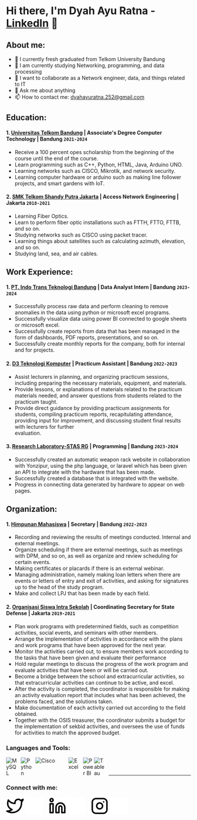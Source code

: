 # Hi there, I'm Dyah Ayu Ratna - [LinkedIn](www.linkedin.com/in/dyah-ayu-ratna-ningsih-8797a3250AQ) 👋
## About me:
- 🔭 I currently fresh graduated from Telkom University Bandung
- 🌱 I am currently studying Networking, programming, and data processing
- 👯 I want to collaborate as a Network engineer, data, and things related to IT
- 💬 Ask me about anything
- 📫 How to contact me: dyahayuratna.252@gmail.com

## Education:

#### 1. [Universitas Telkom Bandung](https://telkomuniversity.ac.id/) | Associate's Degree Computer Technology | Bandung `2021-2024`
   - Receive a 100 percent opes scholarship from the beginning of the course until the end of the course.
   - Learn programming such as C++, Python, HTML, Java, Arduino UNO.
   - Learning networks such as CISCO, Mikrotik, and network security.
   - Learning computer hardware or arduino such as making line follower projects, and smart gardens with IoT.
     
 #### 2. [SMK Telkom Shandy Putra Jakarta](https://smktelkom-jkt.sch.id/) | Access Network Engineering | Jakarta `2018-2021`
   - Learning Fiber Optics.
   - Learn to perform fiber optic installations such as FTTH, FTTO, FTTB, and so on.
   - Studying networks such as CISCO using packet tracer.
   - Learning things about satellites such as calculating azimuth, elevation, and so on.
   - Studying land, sea, and air cables.

## Work Experience:
#### 1. [PT. Indo Trans Teknologi Bandung](https://www.transtrack.co/id) | Data Analyst Intern | Bandung `2023-2024`
   - Successfully process raw data and perform cleaning to remove anomalies in the data using python or microsoft excel programs.
   - Successfully visualize data using power BI connected to google sheets or microsoft excel.
   - Successfully create reports from data that has been managed in the form of dashboards, PDF reports, presentations, and so on.
   - Successfully create monthly reports for the company, both for internal and for projects.

#### 2. [D3 Teknologi Komputer](https://www.transtrack.co/id) | Practicum Assistant | Bandung `2022-2023`
   - Assist lecturers in planning, and organizing practicum sessions, including preparing the necessary materials, equipment, and materials.
   - Provide lessons, or explanations of materials related to the practicum materials needed, and answer questions from students related to the practicum taught.
   - Provide direct guidance by providing practicum assignments for students, compiling practicum reports, recapitulating attendance, providing input for improvement, and discussing student final results with lecturers for further       
     evaluation.

#### 3. [Research Laboratory-STAS RG](https://www.instagram.com/stas.rg/) | Programming | Bandung `2023-2024`
   - Successfully created an automatic weapon rack website in collaboration with Yonzipur, using the php language, or laravel which has been given an API to integrate with the hardware that has been made.
   - Successfully created a database that is integrated with the website.
   - Progress in connecting data generated by hardware to appear on web pages.

## Organization:
#### 1. [Himpunan Mahasiswa](https://www.instagram.com/himatek_official/) | Secretary | Bandung `2022-2023`
   - Recording and reviewing the results of meetings conducted. Internal and external meetings.
   - Organize scheduling if there are external meetings, such as meetings with DPM, and so on, as well as organize and review scheduling for certain events.
   - Making certificates or placards if there is an external webinar.
   - Managing administration, namely making loan letters when there are events or letters of entry and exit of activities, and asking for signatures up to the head of the study program.
   - Make and collect LPJ that has been made by each field. 

#### 2. [Organisasi Siswa Intra Sekolah](https://www.instagram.com/osissmktelkom.jkt/) | Coordinating Secretary for State Defense | Jakarta `2019-2021`
   - Plan work programs with predetermined fields, such as competition activities, social events, and seminars with other members.
   - Arrange the implementation of activities in accordance with the plans and work programs that have been approved for the next year.
   - Monitor the activities carried out, to ensure members work according to the tasks that have been given and evaluate their performance
   - Hold regular meetings to discuss the progress of the work program and evaluate activities that have been or will be carried out.
   - Become a bridge between the school and extracurricular activities, so that extracurricular activities can continue to be active, and excel.
   - After the activity is completed, the coordinator is responsible for making an activity evaluation report that includes what has been achieved, the problems faced, and the solutions taken.
   - Make documentation of each activity carried out according to the field obtained.
   - Together with the OSIS treasurer, the coordinator submits a budget for the implementation of sekbid activities, and oversees the use of funds for activities to match the approved budget.


### Languages and Tools:

<img align="left" alt="MySQL" width="30px" src="https://cdn.jsdelivr.net/gh/devicons/devicon/icons/mysql/mysql-original.svg" style="padding-right:10px;" />
<img align="left" alt="Python" width="30px" src="https://upload.wikimedia.org/wikipedia/commons/thumb/c/c3/Python-logo-notext.svg/110px-Python-logo-notext.svg.png?20100317150552" style="padding-right:10px;" />
<img align="left" alt="Cisco" width="80px" src="https://www.netacad.com/sfa-assets/images/svg/netacad_logo_black.svg" style="padding-right:10px;" />
<img align="left" alt="Excel" width="30px" src="https://is2-ssl.mzstatic.com/image/thumb/Purple126/v4/a8/fd/5a/a8fd5a84-c6f1-355f-3b9f-6e86598efaa3/XCEL.png/1200x630bb.png" style="padding-right:10px;" />
<img align="left" alt="Power BI" width="30px" src="https://powerbi.microsoft.com/pictures/application-logos/svg/powerbi.svg" style="padding-right:0px;" />
<img align="left" alt="Tableau" width="30px" src="https://a.fsdn.com/allura/p/dev-cpp/icon?1652311597" style="padding-right:10px;" />

<br />
<br />

---
### Connect with me:

[![website](./img/twitter-light.svg)](https://x.com/_dyahayuratna#gh-light-mode-only)
[![website](./img/twitter-dark.svg)](https://x.com/_dyahayuratna#gh-dark-mode-only)
&nbsp;&nbsp;
[![website](./img/linkedin-light.svg)](www.linkedin.com/in/dyah-ayu-ratna-ningsih-8797a3250#gh-light-mode-only)
[![website](./img/linkedin-dark.svg)](www.linkedin.com/in/dyah-ayu-ratna-ningsih-8797a3250#gh-dark-mode-only)
&nbsp;&nbsp;
[![website](./img/instagram-light.svg)](https://www.instagram.com/_dyahayurn/#gh-light-mode-only)
[![website](./img/instagram-dark.svg)](https://www.instagram.com/_dyahayurn/#gh-dark-mode-only)
